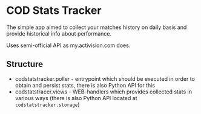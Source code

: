 # COD Stats Tracker

The simple app aimed to collect your matches history on daily basis and provide historical info about performance.

Uses semi-official API as my.activision.com does.

## Structure

* codstatstracker.poller - entrypoint which should be executed in order to obtain and persist stats, there is also Python API for this
* codstatstracer.views - WEB-handlers which provides collected stats in various ways (there is also Python API located at `codstatstracker.storage`)
